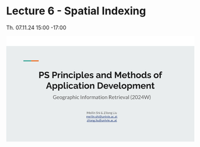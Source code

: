 # Lecture 6 - Spatial Indexing 

Th. 07.11.24 15:00 -17:00

[![Google Slides](../figs/preface.png)](https://docs.google.com/presentation/d/1wBvNQkvVAtBq9NV9ovIRh7kSafHVQifT3KMmlEN3c70/edit?usp=sharing)
